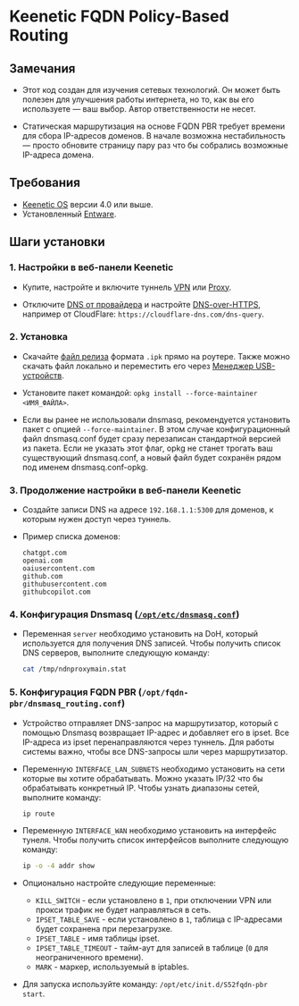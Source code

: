 # Keenetic FQDN Policy-Based Routing

## Замечания

- Этот код создан для изучения сетевых технологий. Он может быть полезен для улучшения работы интернета, но то, как вы его используете — ваш выбор.
  Автор ответственности не несет.

- Статическая маршрутизация на основе FQDN PBR требует времени для сбора IP-адресов доменов.
  В начале возможна нестабильность — просто обновите страницу пару раз что бы собрались возможные IP-адреса домена.

## Требования

- [Keenetic OS](https://help.keenetic.com/hc/ru/articles/115000990005) версии 4.0 или выше.
- Установленный [Entware](https://help.keenetic.com/hc/ru/articles/360021214160).

## Шаги установки

### 1. Настройки в веб-панели Keenetic

- Купите, настройте и включите туннель [VPN](https://help.keenetic.com/hc/ru/articles/115005342025)
  или [Proxy](https://help.keenetic.com/hc/ru/articles/7474374790300).

- Отключите [DNS от провайдера](https://help.keenetic.com/hc/ru/articles/360008609399) и настройте [DNS-over-HTTPS](https://help.keenetic.com/hc/ru/articles/360007687159), например от CloudFlare: `https://cloudflare-dns.com/dns-query`.

### 2. Установка

- Скачайте [файл релиза](https://github.com/GuFFy12/keenetic-fqdn-pbr/releases) формата `.ipk` прямо на роутере. Также можно скачать файл локально и переместить его через [Менеджер USB-устройств](https://help.keenetic.com/hc/en-us/articles/360000799559).

- Установите пакет командой: `opkg install --force-maintainer <ИМЯ_ФАЙЛА>`.

- Если вы ранее не использовали dnsmasq, рекомендуется установить пакет с опцией `--force-maintainer`. В этом случае конфигурационный файл dnsmasq.conf будет сразу перезаписан стандартной версией из пакета. Если не указать этот флаг, opkg не станет трогать ваш существующий dnsmasq.conf, а новый файл будет сохранён рядом под именем dnsmasq.conf-opkg.

### 3. Продолжение настройки в веб-панели Keenetic

- Создайте записи DNS на адресе `192.168.1.1:5300` для доменов, к которым нужен доступ через туннель.
- Пример списка доменов:

  ```plaintext
  chatgpt.com
  openai.com
  oaiusercontent.com
  github.com
  githubusercontent.com
  githubcopilot.com
  ```

### 4. Конфигурация Dnsmasq ([`/opt/etc/dnsmasq.conf`](https://thekelleys.org.uk/dnsmasq/docs/dnsmasq-man.html))

- Переменная `server` необходимо установить на DoH, который используется для получения DNS записей.
  Чтобы получить список DNS серверов, выполните следующую команду:

  ```sh
  cat /tmp/ndnproxymain.stat
  ```

### 5. Конфигурация FQDN PBR (`/opt/fqdn-pbr/dnsmasq_routing.conf`)

- Устройство отправляет DNS-запрос на маршрутизатор, который с помощью Dnsmasq возвращает IP-адрес и добавляет его в ipset.
  Все IP-адреса из ipset перенаправляются через туннель. Для работы системы важно, чтобы все DNS-запросы шли через маршрутизатор.

- Переменную `INTERFACE_LAN_SUBNETS` необходимо установить на сети которые вы хотите обрабатывать. Можно указать IP/32 что бы обрабатывать конкретный IP.
  Чтобы узнать диапазоны сетей, выполните команду:

  ```sh
  ip route
  ```

- Переменную `INTERFACE_WAN` необходимо установить на интерфейс тунеля.
  Чтобы получить список интерфейсов выполните следующую команду:

  ```sh
  ip -o -4 addr show
  ```

- Опционально настройте следующие переменные:
  - `KILL_SWITCH` - если установлено в `1`, при отключении VPN или прокси трафик не будет направляться в сеть.
  - `IPSET_TABLE_SAVE` - если установлено в `1`, таблица с IP-адресами будет сохранена при перезагрузке.
  - `IPSET_TABLE` - имя таблицы ipset.
  - `IPSET_TABLE_TIMEOUT` - тайм-аут для записей в таблице (`0` для неограниченного времени).
  - `MARK` - маркер, используемый в iptables.

- Для запуска используйте команду: `/opt/etc/init.d/S52fqdn-pbr start`.
